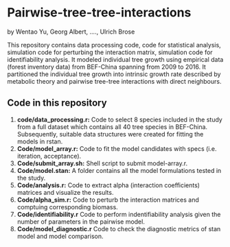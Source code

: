 # Pairwise-tree-tree-interactions
by Wentao Yu, Georg Albert, ...., Ulrich Brose

This repository contains data processing code, code for statistical analysis, simulation code for perturbing the interaction matrix, simulation code for identifiability analysis. It modeled individual tree growth using empirical data (forest inventory data) from BEF-China spanning from 2009 to 2016. It partitioned the individual tree growth into intrinsic growth rate described by metabolic theory and pairwise tree-tree interactions with direct neighbours. 

## Code in this repository
  1. **code/data_processing.r:** Code to select 8 species included in the study from a full dataset which contains all 40 tree species in BEF-China. Subsequently, 
  suitable data structures were created for fitting the models in rstan.
  2. **Code/model_array.r:** Code to fit the model candidates with specs (i.e. iteration, acceptance).
  3. **Code/submit_array.sh:** Shell script to submit model-array.r.
  4. **Code/model.stan:** A folder contains all the model formulations tested in the study.
  5. **Code/analysis.r:** Code to extract alpha (interaction coefficients) matrices and visualize the results.
  6. **Code/alpha_sim.r:** Code to perturb the interaction matrices and comptuing corresponding biomass.
  7. **Code/identifiability.r** Code to perform indentifiability analysis given the number of parameters in the pairwise model.
  8. **Code/model_diagnostic.r** Code to check the diagnostic metrics of stan model and model comparison.
